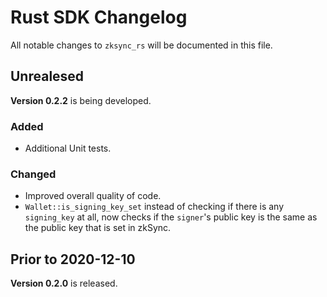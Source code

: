 # Rust SDK Changelog

All notable changes to `zksync_rs` will be documented in this file.

## Unrealesed

**Version 0.2.2** is being developed.

### Added

- Additional Unit tests.

### Changed

- Improved overall quality of code.
- `Wallet::is_signing_key_set` instead of checking if there is any `signing_key` at all, now checks if the `signer`'s
  public key is the same as the public key that is set in zkSync.

## Prior to 2020-12-10

**Version 0.2.0** is released.
